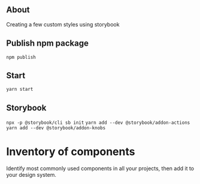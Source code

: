 ## About
Creating a few custom styles using storybook

## Publish npm package
`npm publish`

## Start
`yarn start`

## Storybook
`npx -p @storybook/cli sb init`
`yarn add --dev @storybook/addon-actions`
`yarn add --dev @storybook/addon-knobs`

# Inventory of components
Identify most commonly used components in all your projects, then add it to your design system.
